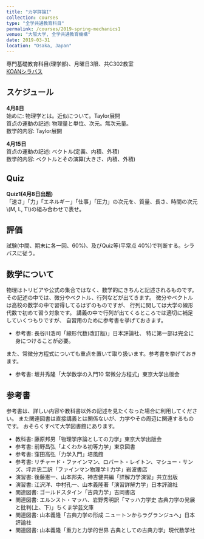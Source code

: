 ```yaml
---
title: "力学詳論I"
collection: courses
type: "全学共通教育科目"
permalink: /courses/2019-spring-mechanics1
venue: "大阪大学, 全学共通教育機構"
date: 2019-03-31
location: "Osaka, Japan"
---
```


専門基礎教育科目(理学部)、月曜日3限、共C302教室  
[KOANシラバス](https://koan.osaka-u.ac.jp/campusweb/campussquare.do?_flowExecutionKey=_c0092172A-D34D-4275-521E-BE97B258E6F1_k5B72484B-2409-8197-2A6C-DF171132E93B)

    
スケジュール
-----
<!-- br 相当は スペース2個分 -->
**4月8日**  
始めに: 物理学とは。近似について。Taylor展開  
質点の運動の記述: 物理量と単位、次元。無次元量。  
数学的内容: Taylor展開  

**4月15日**  
質点の運動の記述: ベクトル(定義、内積、外積)  
数学的内容: ベクトルとその演算(大きさ、内積、外積)  


<!--
**4月23日**  
質点の運動の記述: 位置の表現と、速度、加速度  
数学的内容: ベクトルの微分


**5月7日**  
運動の法則: Newtonの運動の法則、力積、慣性の法則  
運動方程式の解法: 運動の分解、放物運動  
数学的内容: 常微分方程式とその解法1(素直に積分する)

**5月14日**  
運動方程式の解法: 摩擦を受ける落体の運動(粘性抵抗、慣性抵抗)  
数学的内容: 常微分方程式とその解法2(変数分離型)、指数関数、三角関数、双曲線関数  

**5月21日**  
運動方程式の解法: 単振動、減衰振動  
数学的内容: 常微分方程式とその解法3(定数係数線形常微分方程式,斉次/非斉次)  

**5月28日**  
運動方程式の解法: 強制振動(共鳴)  
仕事とエネルギー: 保存量、仕事と運動エネルギー  
数学的内容: 常微分方程式とその解法3(定数係数線形常微分方程式の非斉次型)

**6月4日**  
仕事とエネルギー: 仕事と運動エネルギー、保存力と力学的エネルギー保存則、
ポテンシャルエネルギーの例  
数学的内容: 線積分、偏微分

**6月11日**  
中間試験(仕事とエネルギーまで)30分程度  
角運動量保存: 角運動量とモーメント、中心力、面積速度  
惑星の運動：ケプラーの三つの法則、軌道

**6月18日**  
(地震のため臨時休講)  

**6月25日**  
惑星の運動: 軌道の分類、楕円運動、ケプラーの第三法則

**7月2日**  
質点系: なぜ質点系か  
二体問題: 相対運動の分離、換算質量、衝突  

 **7月9日**  
 二体問題: 連成振動  
質点系: 質量中心、全運動量、全角運動量、全エネルギーの分解

 **7月23日**  
 質点系: 全角運動量、全エネルギーの分解  
剛体運動入門:質点系から剛体へ、剛体の自由度、運動方程式

 **7月30日**  
 (臨時休講 この分は8月8日に補講。もし参加できなかった人で興味ある人は連絡ください。)  
剛体運動入門: 角運動量の表現、慣性モーメント、回転運動のエネルギー、
任意の軸の周りの慣性モーメント

 **8月6日**  
 期末試験
-->

Quiz
-----
<!-- markdownではなく、html埋め込みだと、エスケープする必要なし。
よくわからなくなったら p でくくるとよさそう。-->
**Quiz1(4月8日出題)**  
「速さ」「力」「エネルギー」「仕事」「圧力」の次元を、質量、長さ、時間の次元\\(M, L, T\\)の組み合わせで表せ。


評価
-----
試験(中間、期末に各一回、60%)、及びQuiz等(平常点 40%)で判断する。シラバスに従う。



数学について
-----
物理はトリビアや公式の集合ではなく、数学的にきちんと記述されるものです。
その記述の中では、微分やベクトル、行列などが出てきます。
微分やベクトルは高校の数学の中で習得してるはずのものですが、
行列に関しては大学の線形代数で初めて習う対象です。
講義の中で行列が出てくるところでは適切に補足していくつもりですが、
自習用のために参考書を挙げておきます。
* 参考書: 長谷川浩司「線形代数(改訂版)」日本評論社、
特に第一部は完全に身につけることが必要。  

また、常微分方程式についても重点を置いて取り扱います。参考書を挙げておきます。

* 参考書: 坂井秀隆「大学数学の入門10 常微分方程式」東京大学出版会


参考書
-----
参考書は、詳しい内容や教科書以外の記述を見たくなった場合に利用してください。
また関連図書は直接講義とは関係ないが、力学やその周辺に関連するものです。
おそらくすべて大学図書館にあります。
* 教科書: 藤原邦男「物理学序論としての力学」東京大学出版会
* 参考書: 前野昌弘「よくわかる初等力学」東京図書
* 参考書: 窪田高弘「力学入門」培風館
* 参考書: リチャード・ファインマン、ロバート・レイトン、マシュー・サンズ、坪井忠二訳「ファインマン物理学 I 力学」岩波書店
* 演習書: 後藤憲一、山本邦夫、神吉健共編「詳解力学演習」共立出版
* 演習書: 江沢洋、中村孔一、山本義隆著「演習詳解力学」日本評論社
* 関連図書: ゴールドスタイン「古典力学」吉岡書店
* 関連図書: エルンスト・マッハ、岩野秀明訳「マッハ力学史 古典力学の発展と批判(上、下)」ちくま学芸文庫
* 関連図書: 山本義隆「古典力学の形成 ニュートンからラグランジュへ」日本評論社
* 関連図書: 山本義隆「重力と力学的世界 古典としての古典力学」現代数学社
